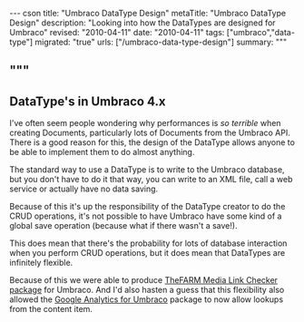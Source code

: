 --- cson
title: "Umbraco DataType Design"
metaTitle: "Umbraco DataType Design"
description: "Looking into how the DataTypes are designed for Umbraco"
revised: "2010-04-11"
date: "2010-04-11"
tags: ["umbraco","data-type"]
migrated: "true"
urls: ["/umbraco-data-type-design"]
summary: """

"""
---
## DataType's in Umbraco 4.x ##

I've often seem people wondering why performances is *so terrible* when creating Documents, particularly lots of Documents from the Umbraco API. There is a good reason for this, the design of the DataType allows anyone to be able to implement them to do almost anything.

The standard way to use a DataType is to write to the Umbraco database, but you don't have to do it that way, you can write to an XML file, call a web service or actually have no data saving.

Because of this it's up the responsibility of the DataType creator to do the CRUD operations, it's not possible to have Umbraco have some kind of a global save operation (because what if there wasn't a save!).

This does mean that there's the probability for lots of database interaction when you perform CRUD operations, but it does mean that DataTypes are infinitely flexible.

Because of this we were able to produce [TheFARM Media Link Checker package][1] for Umbraco. And I'd also hasten a guess that this flexibility also allowed the [Google Analytics for Umbraco][2] package to now allow lookups from the content item.


  [1]: http://our.umbraco.org/projects/thefarm-media-link-checker
  [2]: http://our.umbraco.org/projects/google-analytics-for-umbraco
